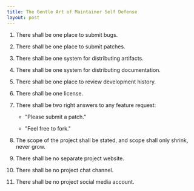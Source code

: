 ```yaml
---
title: The Gentle Art of Maintainer Self Defense
layout: post
---
```


1.  There shall be one place to submit bugs.

2.  There shall be one place to submit patches.

3.  There shall be one system for distributing artifacts.

4.  There shall be one system for distributing documentation.

5.  There shall be one place to review development history.

6.  There shall be one license.

7.  There shall be two right answers to any feature request:

    - "Please submit a patch."

    - "Feel free to fork."

8.  The scope of the project shall be stated, and scope shall only shrink, never grow.

9.  There shall be no separate project website.

10.  There shall be no project chat channel.

11.  There shall be no project social media account.
